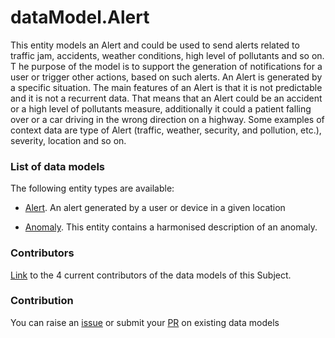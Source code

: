 # dataModel.Alert
This entity models an Alert and could be used to send alerts related to traffic jam, accidents, weather conditions, high level of pollutants and so on. T he purpose of the model is to support the generation of notifications for a user or trigger other actions, based on such alerts.
An Alert is generated by a specific situation. The main features of an Alert is that it is not predictable and it is not a recurrent data. That means that an Alert could be an accident or a high level of pollutants measure, additionally it could a patient falling over or a car driving in the wrong direction on a highway.
Some examples of context data are type of Alert (traffic, weather, security, and pollution, etc.), severity, location and so on.

### List of data models

The following entity types are available:
- [Alert](https://github.com/smart-data-models/dataModel.Alert/blob/master/Alert/README.md). An alert generated by a user or device in a given location

- [Anomaly](https://github.com/smart-data-models/dataModel.Alert/blob/master/Anomaly/README.md). This entity contains a harmonised description of an anomaly.



### Contributors
[Link](https://github.com/smart-data-models/dataModel.Alert/blob/master/CONTRIBUTORS.yaml) to the 4 current contributors of the data models of this Subject.


### Contribution
You can raise an [issue](https://github.com/smart-data-models/dataModel.Alert/issues) or submit your [PR](https://github.com/smart-data-models/dataModel.Alert/pulls) on existing data models



